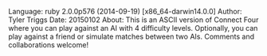 Language: ruby 2.0.0p576 (2014-09-19) [x86_64-darwin14.0.0]
Author: Tyler Triggs
Date: 20150102
About:
This is an ASCII version of Connect Four where you can play against an AI with 4 difficulty levels. Optionally, you can play against a friend or simulate matches between two AIs.
Comments and collaborations welcome!
